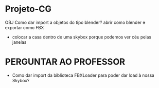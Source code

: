 # Projeto-CG

OBJ
Como dar import a objetos do tipo blender? abrir como blender e exportar como FBX

 -  colocar a casa dentro de uma skybox porque podemos ver céu pelas janelas

# PERGUNTAR AO PROFESSOR
- Como dar import da biblioteca FBXLoader para poder dar load à nossa Skybox?
